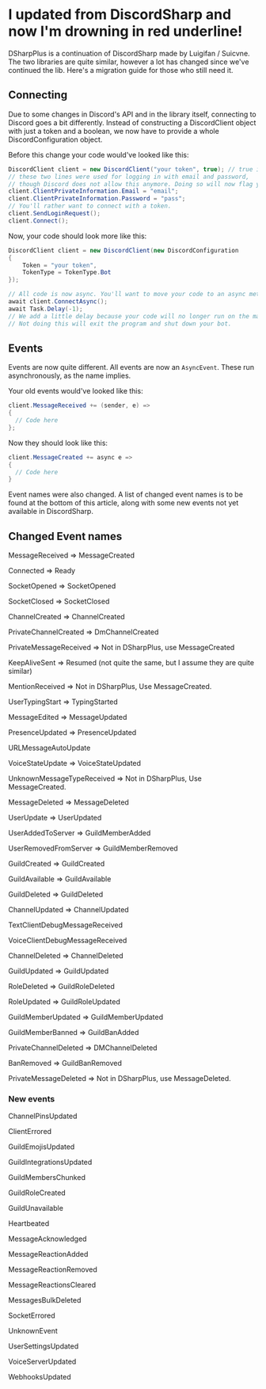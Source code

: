 # I updated from DiscordSharp and now I'm drowning in red underline!

DSharpPlus is a continuation of DiscordSharp made by Luigifan / Suicvne. The two libraries are quite similar, however a lot has changed since we've continued the lib. Here's a migration guide for those who still need it.

## Connecting
Due to some changes in Discord's API and in the library itself, connecting to Discord goes a bit differently. Instead of constructing a DiscordClient object with just a token and a boolean, we now have to provide a whole DiscordConfiguration object.

Before this change your code would've looked like this:
```cs
DiscordClient client = new DiscordClient("your token", true); // true is for isbot.
// these two lines were used for logging in with email and password,
// though Discord does not allow this anymore. Doing so will now flag your account.
client.ClientPrivateInformation.Email = "email";
client.ClientPrivateInformation.Password = "pass";
// You'll rather want to connect with a token.
client.SendLoginRequest();
client.Connect();
```

Now, your code should look more like this:
```cs
DiscordClient client = new DiscordClient(new DiscordConfiguration
{
    Token = "your token",
    TokenType = TokenType.Bot
});

// All code is now async. You'll want to move your code to an async method.
await client.ConnectAsync();
await Task.Delay(-1);
// We add a little delay because your code will no longer run on the main thread.
// Not doing this will exit the program and shut down your bot.
```

## Events
Events are now quite different. All events are now an `AsyncEvent`. These run asynchronously, as the name implies.

Your old events would've looked like this:
```cs
client.MessageReceived += (sender, e) =>
{
  // Code here
};
```

Now they should look like this:
```cs
client.MessageCreated += async e =>
{
  // Code here
}
```
Event names were also changed. A list of changed event names is to be found at the bottom of this article, along with some new events not yet available in DiscordSharp.

## Changed Event names
MessageReceived => MessageCreated

Connected => Ready

SocketOpened => SocketOpened

SocketClosed => SocketClosed

ChannelCreated => ChannelCreated

PrivateChannelCreated => DmChannelCreated

PrivateMessageReceived => Not in DSharpPlus, use MessageCreated

KeepAliveSent => Resumed (not quite the same, but I assume they are quite similar)

MentionReceived => Not in DSharpPlus, Use MessageCreated.

UserTypingStart => TypingStarted

MessageEdited => MessageUpdated

PresenceUpdated => PresenceUpdated

URLMessageAutoUpdate

VoiceStateUpdate => VoiceStateUpdated

UnknownMessageTypeReceived => Not in DSharpPlus, Use MessageCreated.

MessageDeleted => MessageDeleted

UserUpdate => UserUpdated

UserAddedToServer => GuildMemberAdded

UserRemovedFromServer => GuildMemberRemoved

GuildCreated => GuildCreated

GuildAvailable => GuildAvailable

GuildDeleted => GuildDeleted

ChannelUpdated => ChannelUpdated

TextClientDebugMessageReceived

VoiceClientDebugMessageReceived

ChannelDeleted => ChannelDeleted

GuildUpdated => GuildUpdated

RoleDeleted => GuildRoleDeleted

RoleUpdated => GuildRoleUpdated

GuildMemberUpdated => GuildMemberUpdated

GuildMemberBanned => GuildBanAdded

PrivateChannelDeleted => DMChannelDeleted

BanRemoved => GuildBanRemoved

PrivateMessageDeleted => Not in DSharpPlus, use MessageDeleted.

### New events
ChannelPinsUpdated

ClientErrored

GuildEmojisUpdated

GuildIntegrationsUpdated

GuildMembersChunked

GuildRoleCreated

GuildUnavailable

Heartbeated

MessageAcknowledged

MessageReactionAdded

MessageReactionRemoved

MessageReactionsCleared

MessagesBulkDeleted

SocketErrored

UnknownEvent

UserSettingsUpdated

VoiceServerUpdated

WebhooksUpdated
